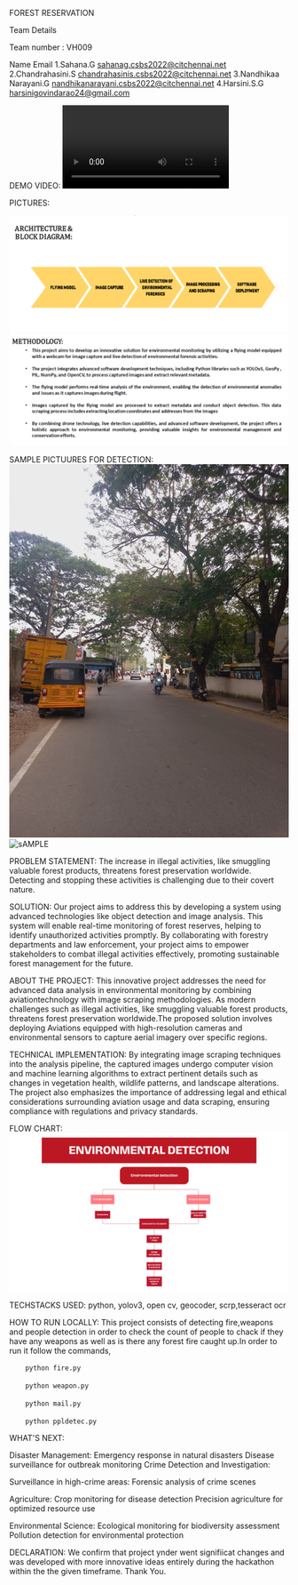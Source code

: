 FOREST RESERVATION


Team Details

Team number : VH009

Name	Email
1.Sahana.G	sahanag.csbs2022@citchennai.net
2.Chandrahasini.S	chandrahasinis.csbs2022@citchennai.net
3.Nandhikaa Narayani.G nandhikanarayani.csbs2022@citchennai.net
4.Harsini.S.G  harsinigovindarao24@gmail.com

DEMO VIDEO:
![VIDEO](https://github.com/Chandrahasinisankar/Forest_reservation/blob/main/Forest%20Reservation%20Project.mp4)


PICTURES:

![Architecture](https://github.com/Chandrahasinisankar/Forest_reservation/blob/main/ARCHITECTURE.png)
![Methodology](https://github.com/Chandrahasinisankar/Forest_reservation/blob/main/METHODOLOGY.png)


SAMPLE PICTUURES FOR DETECTION:
![SAMPLE](https://github.com/Chandrahasinisankar/Forest_reservation/blob/main/c.jpg)
![sAMPLE](https://github.com/Chandrahasinisankar/Forest_reservation/blob/main/a.jpg)

PROBLEM STATEMENT:
        The increase in illegal activities, like smuggling valuable forest products, threatens forest preservation worldwide. Detecting and stopping these activities is challenging due to their covert nature. 
        
SOLUTION:
        Our project aims to address this by developing a system using advanced technologies like object detection and image analysis. This system will enable real-time monitoring of forest reserves, helping to identify unauthorized activities promptly. By collaborating with forestry departments and law enforcement, your project aims to empower stakeholders to combat illegal activities effectively, promoting sustainable forest management for the future.

ABOUT THE PROJECT:
     This innovative project addresses the need for advanced data analysis in environmental monitoring by combining aviationtechnology with image scraping methodologies.
As modern challenges such as illegal activities, like smuggling valuable forest products, threatens forest preservation worldwide.The proposed solution involves deploying Aviations equipped with high-resolution cameras and environmental sensors to capture aerial imagery over specific regions.

TECHNICAL IMPLEMENTATION:
By integrating image scraping techniques into the analysis pipeline, the captured images undergo computer vision and machine learning algorithms to extract pertinent details such as changes in vegetation health, wildlife patterns, and landscape alterations.
The project also emphasizes the importance of addressing legal and ethical considerations surrounding aviation usage and data scraping, ensuring compliance with regulations and privacy standards.


FLOW CHART:
![Flow Chart](https://github.com/Chandrahasinisankar/Forest_reservation/blob/main/Environmental%20detection.png)

TECHSTACKS USED:
python, yolov3, open cv, geocoder, scrp,tesseract ocr

HOW TO RUN LOCALLY:
This project consists of detecting fire,weapons and people detection in order to check the count of people to chack if they have any weapons as well as is there any forest fire caught up.In order to run it follow the commands,
        
        python fire.py
        
        python weapon.py
        
        python mail.py

        python ppldetec.py

WHAT'S NEXT:

Disaster Management:
        Emergency response in natural disasters
        Disease surveillance for outbreak monitoring
Crime Detection and Investigation:

Surveillance in high-crime areas:
         Forensic analysis of crime scenes

Agriculture:
        Crop monitoring for disease detection
        Precision agriculture for optimized resource use

Environmental Science:
        Ecological monitoring for biodiversity assessment
        Pollution detection for environmental protection

DECLARATION:
        We confirm that project ynder went signifiicat changes and was developed with more innovative ideas entirely during the hackathon within the the given timeframe.
Thank You.




